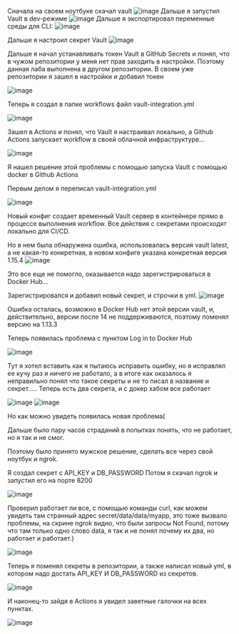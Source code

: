 Сначала на своем ноутбуке скачал vault
![image](screens/1.png)
Дальше я запустил Vault в dev-режиме
![image](screens/2.png)
Дальше я экспортировал переменные среды для CLI:
![image](screens/3.png)

Дальше я настроил секрет Vault
![image](screens/4.png)


Дальше я начал устанавливать токен Vault в GitHub Secrets и понял, что в чужом репозитории у меня нет прав заходить в настройки. Поэтому данная лаба выполнена в другом репозитории.
В своем уже репозитории я зашел в настройки и добавил токен

![image](screens/5.png)

Теперь я создал в папке workflows файл vault-integration.yml

![image](screens/6.png)

Зашел в Actions и понял, что Vault я настраивал локально, а Github Actions запускает workflow в своей облачной инфраструктуре...

![image](screens/7.png)

Я нашел решение этой проблемы с помощью запуска Vault с помощью docker в Github Actions

Первым делом я переписал vault-integration.yml

![image](screens/8.png)

Новый конфиг создает временный Vault сервер в контейнере прямо в процессе выполнения workflow. Все действия с секретами происходят локально для CI/CD.

Но в нем была обнаружена ошибка, использовалась версия vault latest, а не какая-то конкретная, в новом конфиге указана конкретная версия 1.15.4
![image](screens/9.png)

Это все еще не помогло, оказывается надо зарегистрироваться в Docker Hub...

Зарегистрировался и добавил новый секрет, и строчки в yml.
![image](screens/10.png)

Ошибка осталась, возможно в Docker Hub нет этой версии vault, и, действительно, версии после 14 не поддерживаются, поэтому поменял версию на 1.13.3

Теперь появилась проблема с пунктом Log in to Docker Hub

![image](screens/11.png)


Тут я хотел вставить как я пытаюсь исправить ошибку, но я исправлял ее кучу раз и ничего не работало, а в итоге как оказалось я неправильно понял что такое секреты и не то писал в название и секрет.....
Теперь есть два секрета, и с докер хабом все работает

![image](screens/12.png)
![image](screens/13.png)

Но как можно увидеть появилась новая проблема(

Дальше было пару часов страданий в попытках понять, что не работает, но я так и не смог.

Поэтому было принято мужское решение, сделать все через свой ноутбук и ngrok.

Я создал секрет с API_KEY и DB_PASSWORD
Потом я скачал ngrok и запустил его на порте 8200

![image](screens/1001.png)

Проверил работает ли все, с помощью команды curl, как можем увидеть там странный адрес secret/data/data/myapp, это тоже вызвало проблемы, на скрине ngrok видно, что были запросы Not Found, потому что там только одно слово data, я так и не понял почему их два, но работает и работает.)

![image](screens/1002.png)

Теперь я поменял секреты в репозитории, а также написал новый yml, в котором надо достать API_KEY И DB_PASSWORD из секретов. 

![image](screens/1003.png)

И наконец-то зайдя в Actions я увидел заветные галочки на всех пунктах.

![image](screens/1004.png)

